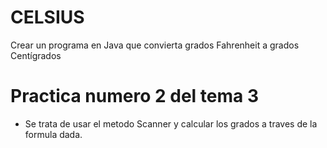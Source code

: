 # CELSIUS
Crear un programa en Java que convierta grados  Fahrenheit a grados Centígrados
# Practica numero 2 del tema 3 #
* Se trata de usar el metodo Scanner y calcular los grados a traves de la formula dada.
